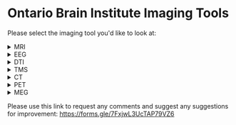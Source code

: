 # Ontario Brain Institute Imaging Tools

Please select the imaging tool you'd like to look at:

<details>
<summary>MRI</summary> 

### Data Collection Pipeline
MRI data is collected and processed in the MRI scanner before being undergoing data curation. 
  
### Data Curation Pipeline
| Tool/Pipeline | Description | Research Program(s) |  Compute Location | Requirements | License | 
| ---------------- | ----------- | --------------------------- | ----------- | ----------- |----------- |
| Scan Aquisition Pipeline | Pipeline that checks to see if there's a scan acquisition protocol which outlines specific criteria for scans. | All | Brain-CODE | N/A | Creative Commons Attribution 3.0 |
| [MRIQC](https://github.com/nipreps/mriqc/tree/c57059ee82c2bf07d188dbb588407a41116a1a61) | Program run on human brain scans and structural scans to provide summary variables. Is used to track outliers and indicate any potential problems in MRI function. Stores data in sessions on SPReD. Designed originally to handle large datasets.  | CAN-BIND, ONDRI | Brain-CODE | Large size CPU | 3-clause BSD|
| [ANT](http://stnava.github.io/ANTs/) | Pipeline for registration to a template image (normalization) | CAN-BIND, ONDRI | Brain-CODE | N/A | Apache Version 2.0|

### Data Processing Pipeline

### Data Analysis Pipeline
</details>

<details>
<summary>EEG</summary>

### Data Collection Pipeline
  
### Data Curation Pipeline

### Data Processing Pipeline

### Data Analysis Pipeline
</details>

<details>
<summary>DTI</summary>

### Data Collection Pipeline
  
### Data Curation Pipeline

### Data Processing Pipeline

### Data Analysis Pipeline
</details>

<details>
<summary>TMS</summary>

### Data Collection Pipeline
  
### Data Curation Pipeline

### Data Processing Pipeline

### Data Analysis Pipeline
</details>

<details>
<summary>CT</summary>

### Data Collection Pipeline
  
### Data Curation Pipeline

### Data Processing Pipeline

### Data Analysis Pipeline
</details>

<details>
<summary>PET</summary>

### Data Collection Pipeline
  
### Data Curation Pipeline

### Data Processing Pipeline

### Data Analysis Pipeline
</details>

<details>
<summary>MEG</summary>

### Data Collection Pipeline
  
### Data Curation Pipeline

### Data Processing Pipeline

### Data Analysis Pipeline
</details>

Please use this link to request any comments and suggest any suggestions for improvement: https://forms.gle/7FxjwL3UcTAP79VZ6

